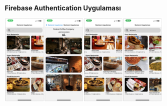 ## Firebase Authentication Uygulaması

![image](https://github.com/edadural/rn/blob/main/restoran/img/restoran.png)
